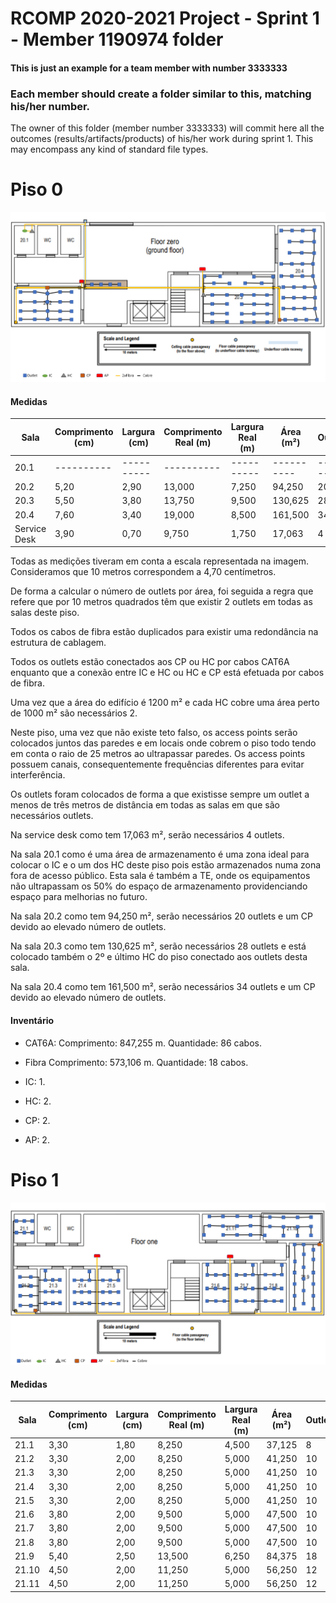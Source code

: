 RCOMP 2020-2021 Project - Sprint 1 - Member 1190974 folder
===========================================

#### This is just an example for a team member with number 3333333 ####
### Each member should create a folder similar to this, matching his/her number. ###
The owner of this folder (member number 3333333) will commit here all the outcomes (results/artifacts/products)		       of his/her work during sprint 1. This may encompass any kind of standard file types.

# Piso 0 #
![Floor0.png](Floor0.png)

#### Medidas ####

| Sala | Comprimento (cm) | Largura (cm) | Comprimento Real (m) | Largura Real (m) | Área (m²) | Outlets |
|----------|----------|----------|---------|---------|---------|----------|
| 20.1 |----------|----------|----------|----------|----------|----------|
| 20.2 | 5,20 | 2,90 | 13,000 | 7,250 | 94,250 | 20 |
| 20.3 | 5,50 | 3,80 | 13,750 | 9,500 | 130,625 | 28 |
| 20.4 | 7,60 | 3,40 | 19,000 | 8,500 | 161,500 | 34 |
| Service Desk | 3,90 | 0,70 | 9,750 | 1,750 | 17,063 | 4 |

Todas as medições tiveram em conta a escala representada na imagem. Consideramos que 10 metros correspondem a 4,70 centímetros.

De forma a calcular o número de outlets por área, foi seguida a regra que refere que por 10 metros quadrados têm que existir 2 outlets em todas as salas deste piso.

Todos os cabos de fibra estão duplicados para existir uma redondância na estrutura de cablagem.

Todos os outlets estão conectados aos CP ou HC por cabos CAT6A enquanto que a conexão entre IC e HC ou HC e CP está efetuada por cabos de fibra. 

Uma vez que a área do edifício é 1200 m² e cada HC cobre uma área perto de 1000 m² são necessários 2.

Neste piso, uma vez que não existe teto falso, os access points serão colocados juntos das paredes e em locais onde cobrem o piso todo tendo em conta o raio de 25 metros ao ultrapassar paredes.
Os access points possuem canais, consequentemente frequências diferentes para evitar interferência.

Os outlets foram colocados de forma a que existisse sempre um outlet a menos de três metros de distância em todas as salas em que são necessários outlets.

Na service desk como tem 17,063 m², serão necessários 4 outlets.

Na sala 20.1 como é uma área de armazenamento é uma zona ideal para colocar o IC e o um dos HC deste piso pois estão armazenados numa zona fora de acesso público.
Esta sala é também a TE, onde os equipamentos não ultrapassam os 50% do espaço de armazenamento providenciando espaço para melhorias no futuro.

Na sala 20.2 como tem 94,250 m², serão necessários 20 outlets e um CP devido ao elevado número de outlets.

Na sala 20.3 como tem 130,625 m², serão necessários 28 outlets e está colocado também o 2º e último HC do piso conectado aos outlets desta sala.

Na sala 20.4 como tem 161,500 m², serão necessários 34 outlets e um CP devido ao elevado número de outlets.


#### Inventário ####

* CAT6A: 
  Comprimento: 847,255 m.
  Quantidade: 86 cabos.

* Fibra 
  Comprimento: 573,106 m.
  Quantidade: 18 cabos.

* IC: 1.

* HC: 2.

* CP: 2.

* AP: 2.


# Piso 1 #
![Floor1.png](Floor1.png)

#### Medidas ####

| Sala | Comprimento (cm) | Largura (cm) | Comprimento Real (m) | Largura Real (m) | Área (m²) | Outlets |
|----------|----------|----------|---------|---------|---------|----------|
| 21.1 | 3,30 | 1,80 | 8,250 | 4,500 | 37,125 | 8 |
| 21.2 | 3,30 | 2,00 | 8,250 | 5,000 | 41,250 | 10 |
| 21.3 | 3,30 | 2,00 | 8,250 | 5,000 | 41,250 | 10 |
| 21.4 | 3,30 | 2,00 | 8,250 | 5,000 | 41,250 | 10 |
| 21.5 | 3,30 | 2,00 | 8,250 | 5,000 | 41,250 | 10 |
| 21.6 | 3,80 | 2,00 | 9,500 | 5,000 | 47,500 | 10 |
| 21.7 | 3,80 | 2,00 | 9,500 | 5,000 | 47,500 | 10 |
| 21.8 | 3,80 | 2,00 | 9,500 | 5,000 | 47,500 | 10 |
| 21.9 | 5,40 | 2,50 | 13,500 | 6,250 | 84,375 | 18 |
| 21.10 | 4,50 | 2,00 | 11,250 | 5,000 | 56,250 | 12 |
| 21.11 | 4,50 | 2,00 | 11,250 | 5,000 | 56,250 | 12 |
